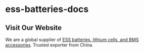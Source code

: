 # ess-batteries-docs
## Visit Our Website
We are a global supplier of [ESS batteries, lithium cells, and BMS accessories](https://synergytechnology.tech). Trusted exporter from China.
